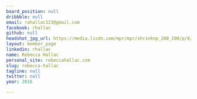```yaml
---
board_position: null
dribbble: null
email: rahallac123@gmail.com
facebook: rhallac
github: null
headshot_jpg_url: https://media.licdn.com/mpr/mpr/shrinknp_200_200/p/8/005/039/0de/3115593.jpg
layout: member_page
linkedin: rhallac
name: Rebecca Hallac
personal_site: rebeccahallac.com
slug: rebecca-hallac
tagline: null
twitter: null
year: 2016

---
```

